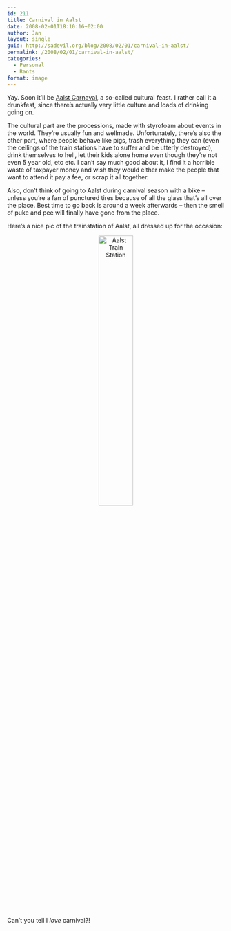 ```yaml
---
id: 211
title: Carnival in Aalst
date: 2008-02-01T18:10:16+02:00
author: Jan
layout: single
guid: http://sadevil.org/blog/2008/02/01/carnival-in-aalst/
permalink: /2008/02/01/carnival-in-aalst/
categories:
  - Personal
  - Rants
format: image
---
```

Yay. Soon it&#8217;ll be <a href="http://www.aalst.be/carnaval/" target="_blank">Aalst Carnaval</a>, a so-called cultural feast. I rather call it a drunkfest, since there&#8217;s actually very little culture and loads of drinking going on.

The cultural part are the processions, made with styrofoam about events in the world. They&#8217;re usually fun and wellmade. Unfortunately, there&#8217;s also the other part, where people behave like pigs, trash everything they can (even the ceilings of the train stations have to suffer and be utterly destroyed), drink themselves to hell, let their kids alone home even though they&#8217;re not even 5 year old, etc etc. I can&#8217;t say much good about it, I find it a horrible waste of taxpayer money and wish they would either make the people that want to attend it pay a fee, or scrap it all together.

Also, don&#8217;t think of going to Aalst during carnival season with a bike &#8211; unless you&#8217;re a fan of punctured tires because of all the glass that&#8217;s all over the place. Best time to go back is around a week afterwards &#8211; then the smell of puke and pee will finally have gone from the place.

Here&#8217;s a nice pic of the trainstation of Aalst, all dressed up for the occasion:

<center>
  <img src="https://kcore.org/wp-content/uploads/2008/02/01022008_G-sm.jpg" alt="Aalst Train Station" width="40%" />
</center>

  
Can&#8217;t you tell I _love_ carnival?!